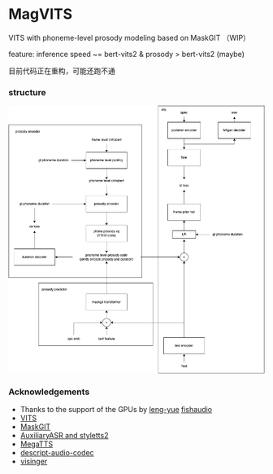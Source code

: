 # MagVITS
VITS with phoneme-level prosody modeling based on MaskGIT （WIP）

feature: inference speed ~= bert-vits2 & prosody > bert-vits2 (maybe)

目前代码正在重构，可能还跑不通

### structure
![](img/magvits.png)

### Acknowledgements
+ Thanks to the support of the GPUs by [leng-yue](https://github.com/leng-yue) [fishaudio](https://github.com/fishaudio)
+ [VITS](https://github.com/jaywalnut310/vits)
+ [MaskGIT](https://github.com/valeoai/Maskgit-pytorch/blob/main/Trainer/vit.py)
+ [AuxiliaryASR and styletts2](https://github.com/yl4579/AuxiliaryASR/)
+ [MegaTTS](https://arxiv.org/abs/2306.03509)
+ [descript-audio-codec](https://github.com/descriptinc/descript-audio-codec)
+ [visinger](https://github.com/zhangyongmao/VISinger2)
